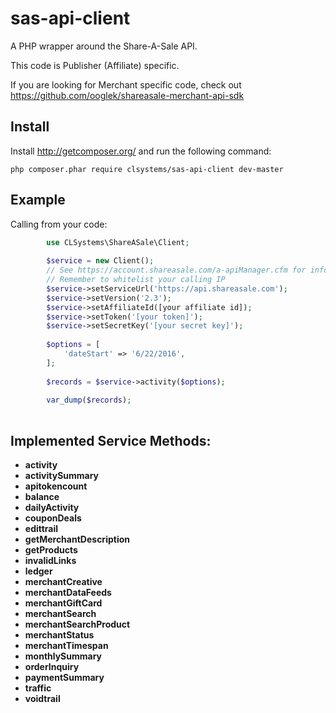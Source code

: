 sas-api-client
==================

A PHP wrapper around the Share-A-Sale API.

This code is Publisher (Affiliate) specific.

If you are looking for Merchant specific code, check out https://github.com/ooglek/shareasale-merchant-api-sdk

Install
-------

Install http://getcomposer.org/ and run the following command:

```
php composer.phar require clsystems/sas-api-client dev-master
```

Example
-------

Calling from your code:

```php
        use CLSystems\ShareASale\Client;
        
        $service = new Client();
        // See https://account.shareasale.com/a-apiManager.cfm for info
        // Remember to whitelist your calling IP
        $service->setServiceUrl('https://api.shareasale.com');
        $service->setVersion('2.3');
        $service->setAffiliateId([your affiliate id]);
        $service->setToken('[your token]');
        $service->setSecretKey('[your secret key]');
        
        $options = [
            'dateStart' => '6/22/2016',
        ];
        
        $records = $service->activity($options);
        
        var_dump($records);
        
```

## Implemented Service Methods:

* **activity**
* **activitySummary**
* **apitokencount**
* **balance**
* **dailyActivity**
* **couponDeals**
* **edittrail**
* **getMerchantDescription**
* **getProducts**
* **invalidLinks**
* **ledger**
* **merchantCreative**
* **merchantDataFeeds**
* **merchantGiftCard**
* **merchantSearch**
* **merchantSearchProduct**
* **merchantStatus**
* **merchantTimespan**
* **monthlySummary**
* **orderInquiry**
* **paymentSummary**
* **traffic**
* **voidtrail**
